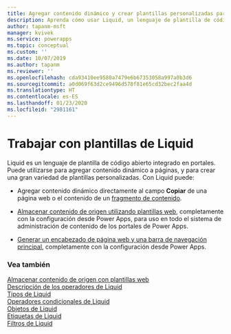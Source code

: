 ```yaml
---
title: Agregar contenido dinámico y crear plantillas personalizadas para un portal | MicrosoftDocs
description: Aprenda cómo usar Liquid, un lenguaje de plantilla de código abierto, en sus portales.
author: tapanm-msft
manager: kvivek
ms.service: powerapps
ms.topic: conceptual
ms.custom: ''
ms.date: 10/07/2019
ms.author: tapanm
ms.reviewer: ''
ms.openlocfilehash: cda93410ee9580a7479e6b67353058a997a0b3d6
ms.sourcegitcommit: a0d069f63d2ce9496d578f81e65cd32bec2faa4d
ms.translationtype: HT
ms.contentlocale: es-ES
ms.lasthandoff: 01/23/2020
ms.locfileid: "2981161"
---
```

# <a name="work-with-liquid-templates"></a>Trabajar con plantillas de Liquid

Liquid es un lenguaje de plantilla de código abierto integrado en portales. Puede utilizarse para agregar contenido dinámico a páginas, y para crear una gran variedad de plantillas personalizadas. Con Liquid puede:

- Agregar contenido dinámico directamente al campo **Copiar** de una página web o el contenido de un [fragmento de contenido](../configure/customize-content-snippets.md).  

- [Almacenar contenido de origen utilizando plantillas web](store-content-web-templates.md), completamente con la configuración desde Power Apps, para uso en todo el sistema de administración de contenido de los portales de Power Apps.  

- [Generar un encabezado de página web y una barra de navegación principal](render-site-header-primary-navigation.md), completamente con la configuración desde Power Apps.  


### <a name="see-also"></a>Vea también

[Almacenar contenido de origen con plantillas web](store-content-web-templates.md)  
[Descripción de los operadores de Liquid](liquid-operators.md)  
[Tipos de Liquid](liquid-types.md)  
[Operadores condicionales de Liquid](liquid-conditional-operators.md)  
[Objetos de Liquid](liquid-objects.md)  
[Etiquetas de Liquid](liquid-tags.md)  
[Filtros de Liquid](liquid-filters.md)  
